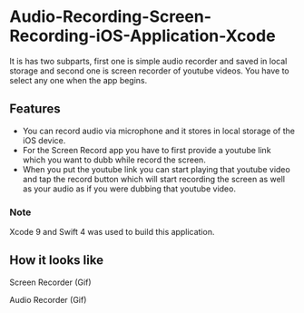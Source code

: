# Audio-Recording-Screen-Recording-iOS-Application-Xcode
It is has two subparts, first one is simple audio recorder and saved in local storage and second one is screen recorder of youtube videos.
You have to select any one when the app begins.

## Features
* You can record audio via microphone and it stores in local storage of the iOS device.
* For the Screen Record app you have to first provide a youtube link which you want to dubb while record the screen.
* When you put the youtube link you can start playing that youtube video and tap the record button which will start recording the screen as well as your audio as if you were dubbing that youtube video.

### Note
Xcode 9 and Swift 4 was used to build this application.

## How it looks like

Screen Recorder
(Gif)

Audio Recorder
(Gif)

